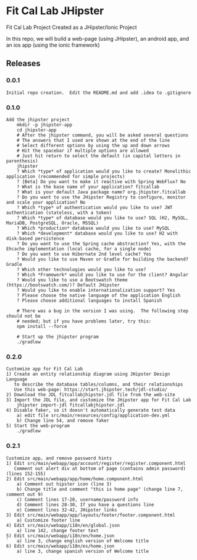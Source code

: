 # Fit Cal Lab JHipster
Fit Cal Lab Project Created as a JHipster/Ionic Project

In this repo, we will build a web-page (using JHipster), an android app, and
an ios app (using the ionic framework)

## Releases
### 0.0.1
    Initial repo creation.  Edit the README.md and add .idea to .gitignore

### 0.1.0
    Add the jhipster project
        mkdir -p jhipster-app
        cd jhipster-app
        # After the jhipster command, you will be asked several questions
        # The answers that I used are shown at the end of the line
        # Select different options by using the up and down arrows
        # Hit the spacebar if multiple options are allowed
        # Just hit return to select the default (in capital letters in parenthesis)
        jhipster
        ? Which *type* of application would you like to create? Monolithic application (recommended for simple projects)
        ? [Beta] Do you want to make it reactive with Spring WebFlux? No
        ? What is the base name of your application? fitcallab
        ? What is your default Java package name? org.jhipster.fitcallab
        ? Do you want to use the JHipster Registry to configure, monitor and scale your application? No
        ? Which *type* of authentication would you like to use? JWT authentication (stateless, with a token)
        ? Which *type* of database would you like to use? SQL (H2, MySQL, MariaDB, PostgreSQL, Oracle, MSSQL)
        ? Which *production* database would you like to use? MySQL
        ? Which *development* database would you like to use? H2 with disk-based persistence
        ? Do you want to use the Spring cache abstraction? Yes, with the Ehcache implementation (local cache, for a single node)
        ? Do you want to use Hibernate 2nd level cache? Yes
        ? Would you like to use Maven or Gradle for building the backend? Gradle
        ? Which other technologies would you like to use?
        ? Which *Framework* would you like to use for the client? Angular
        ? Would you like to use a Bootswatch theme (https://bootswatch.com/)? Default JHipster
        ? Would you like to enable internationalization support? Yes
        ? Please choose the native language of the application English
        ? Please choose additional languages to install Spanish

        # There was a bug in the version I was using.  The following step should not be
        # needed; but if you have problems later, try this:
        npm install --force

        # Start up the jhipster program
        ./gradlew

### 0.2.0
    Customize app for Fit Cal Lab
    1) Create an entity relationship diagram using JHipster Design Language
       to describe the database tables/columns, and their relationships
       Use this web-page: https://start.jhipster.tech/jdl-studio/
    2) Download the JDL fitcallabjhipster.jdl file from the web-site
    3) Import the JDL file, and customize the JHipster app for Fit Cal Lab
        jhipster import-jdl fitcallabjhipster.jdl
    4) Disable faker, so it doesn't automatically generate test data
        a) edit file src/main/resources/config/application-dev.yml
        b) Change line 54, and remove faker
    5) Start the web-program
        ./gradlew

### 0.2.1
    Customize app, and remove password hints
    1) Edit src/main/webapp/app/account/register/register.component.html
       Comment out alert div at bottom of page (contains admin password) (lines 152-155)
    2) Edit src/main/webapp/app/home/home.component.html
        a) Comment out hipster icon (line 3)
        b) Change title and comment "this is home page" (change line 7, comment out 9)
        c) Comment lines 17-20, username/password info
        d) Comment lines 28-30, If you have a questions line
        e) Comment lines 32-42, JHipster links
    3) Edit src/main/webapp/app/layouts/footer/footer.component.html
        a) Customize footer line
    4) Edit src/main/webapp/i18n/en/global.json
        a) line 142, change footer text
    5) Edit src/main/webapp/i18n/en/home.json
    `   a) line 3, change english version of Welcome title
    6) Edit src/main/webapp/i18n/es/home.json
        a) line 3, change spanish version of Welcome title